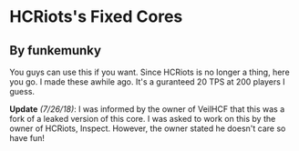 # HCRiots's Fixed Cores
## By funkemunky
You guys can use this if you want. Since HCRiots is no longer a thing, here you go. I made these awhile ago. It's a guranteed 20 TPS at 200 players I guess.

**Update** *(7/26/18)*: I was informed by the owner of VeilHCF that this was a fork of a leaked version of this core. I was asked to work on this by the owner of HCRiots, Inspect. However, the owner stated he doesn't care so have fun!
